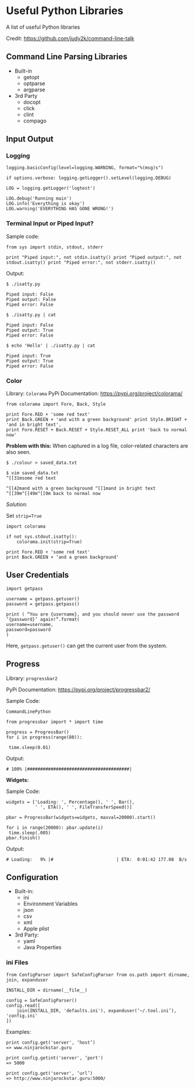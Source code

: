 # Useful Python Libraries

A list of useful Python libraries

Credit: https://github.com/judy2k/command-line-talk

## Command Line Parsing Libraries
* Built-in
  - getopt
  - optparse
  - argparse
* 3rd Party
	- docopt
	- click
	- clint
	- compago

## Input Output

### Logging
```
logging.basicConfig(level=logging.WARNING, format="%(msg)s")

if options.verbose: logging.getLogger().setLevel(logging.DEBUG)

LOG = logging.getLogger('logtest') 

LOG.debug('Running main')
LOG.info('Everything is okay')
LOG.warning('EVERYTHING HAS GONE WRONG!')
```

### Terminal Input or Piped Input?

Sample code:
```
from sys import stdin, stdout, stderr  
  
print "Piped input:", not stdin.isatty() print "Piped output:", not stdout.isatty() print "Piped error:", not stderr.isatty()
```

Output:
```
$ ./isatty.py 

Piped input: False
Piped output: False
Piped error: False  

$ ./isatty.py | cat 

Piped input: False
Piped output: True
Piped error: False 

$ echo 'Hello' | ./isatty.py | cat 

Piped input: True
Piped output: True
Piped error: False
```

### Color

Library: `Colorama`
PyPi Documentation: https://pypi.org/project/colorama/

```
from colorama import Fore, Back, Style  

print Fore.RED + 'some red text'  
print Back.GREEN + 'and with a green background' print Style.BRIGHT + 'and in bright text',
print Fore.RESET + Back.RESET + Style.RESET_ALL print 'back to normal now'
```

**Problem with this:**
When captured in a log file, color-related characters are also seen.
```
$ ./colour > saved_data.txt
  
$ vim saved_data.txt  
^[[31msome red text

^[[42mand with a green background ^[[1mand in bright text ^[[39m^[[49m^[[0m back to normal now
```

*Solution:*

Set `strip=True`
```
import colorama

if not sys.stdout.isatty():
    colorama.init(strip=True)

print Fore.RED + 'some red text'  
print Back.GREEN + ‘and a green background'
```
## User Credentials

```
import getpass 

username = getpass.getuser()  
password = getpass.getpass()  
  
print ( “You are {username}, and you should never use the password ‘{password}’ again!”.format(
username=username,
password=password
)
```
Here, `getpass.getuser()` can get the current user from the system.

## Progress

Library: `progressbar2`

PyPi Documentation: https://pypi.org/project/progressbar2/

Sample Code:
```
CommandLinePython

from progressbar import * import time  
  
progress = ProgressBar()  
for i in progress(range(80)):

 time.sleep(0.01) 
```

Output:
```
# 100% |#######################################|
```

**Widgets:**

Sample Code:
```
widgets = ['Loading: ', Percentage(), ' ', Bar(),
           ' ', ETA(), ' ', FileTransferSpeed()] 

pbar = ProgressBar(widgets=widgets, maxval=20000).start() 

for i in range(20000): pbar.update(i)
 time.sleep(.005)
pbar.finish()
```
Output:
```
# Loading:   9% |#                        | ETA:  0:01:42 177.08  B/s
```

## Configuration

* Built-in:
	- ini
	- Environment Variables
	- json
	- csv
	- xml
	- Apple plist
* 3rd Party:
	- yaml
	- Java Properties

### ini Files

```
from ConfigParser import SafeConfigParser from os.path import dirname, join, expanduser
  
INSTALL_DIR = dirname(__file__)  
  
config = SafeConfigParser()  
config.read([
	join(INSTALL_DIR, 'defaults.ini'), expanduser(‘~/.tool.ini’), 'config.ini'
])
```

Examples:
```
print config.get('server', ‘host’)
=> www.ninjarockstar.guru

print config.getint('server', ‘port')
=> 5000

print config.get('server', ‘url’)
=> http://www.ninjarockstar.guru:5000/
```
